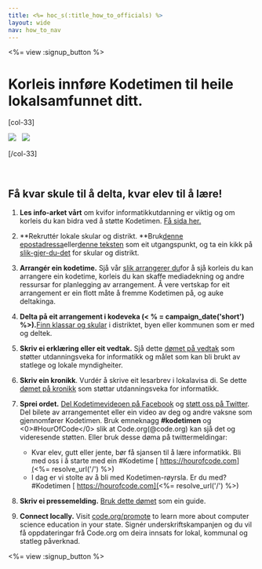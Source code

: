 ```yaml
---
title: <%= hoc_s(:title_how_to_officials) %>
layout: wide
nav: how_to_nav
---
```

<%= view :signup_button %>

# Korleis innføre Kodetimen til heile lokalsamfunnet ditt.

[col-33]

![](/images/fit-275/highlight-obama.png)&nbsp;&nbsp;&nbsp;![](/images/fit-246/dan.jpg)

[/col-33]

<p style="clear:both">&nbsp;</p>

## Få kvar skule til å delta, kvar elev til å lære!

1. **Les info-arket vårt** om kvifor informatikkutdanning er viktig og om korleis du kan bidra ved å støtte Kodetimen. [Få sida her.](/files/hoc-one-pager.pdf)

2. **Rekruttér lokale skular og distrikt. **Bruk[denne epostadressa](<%= resolve_url('/promote/resources#sample-emails') %>)eller[denne teksten](<%= resolve_url('/promote/stats') %>) som eit utgangspunkt, og ta ein kikk på [slik-gjer-du-det](<%= resolve_url('/how-to') %>) for skular og distrikt.

3. **Arrangér ein kodetime.** Sjå vår [slik arrangerer du](<%= resolve_url('/how-to/events') %>)for å sjå korleis du kan arrangere ein kodetime, korleis du kan skaffe mediadekning og andre ressursar for planlegging av arrangement. Å vere vertskap for eit arrangement er ein flott måte å fremme Kodetimen på, og auke deltakinga.

4. **Delta på eit arrangement i kodeveka (< % = campaign_date('short') %>).**[Finn klassar og skular](<%= resolve_url('/events') %>) i distriktet, byen eller kommunen som er med og deltek.

5. **Skriv ei erklæring eller eit vedtak.** Sjå dette [dømet på vedtak](<%= resolve_url('resources/proclamation') %>) som støtter utdanningsveka for informatikk og målet som kan bli brukt av statlege og lokale myndigheiter.

6. **Skriv ein kronikk**. Vurdér å skrive eit lesarbrev i lokalavisa di. Se dette [dømet på kronikk](<%= resolve_url('/promote/op-ed') %>) som støttar utdanningsveka for informatikk.

7. **Sprei ordet.** [Del Kodetimevideoen på Facebook](https://www.facebook.com/sharer/sharer.php?u=http%3A%2F%2Fhourofcode.com%2Fus) og [støtt oss på Twitter](https://twitter.com/intent/tweet?url=http%3A%2F%2Fhourofcode.com&text=I%27m%20participating%20in%20this%20year%27s%20%23HourOfCode%2C%20are%20you%3F%20%40codeorg&original_referer=https%3A%2F%2Fwww.google.com%2Furl%3Fq%3Dhttps%253A%252F%252Ftwitter.com%252Fshare%253Fhashtags%253D%2526amp%253Brelated%253Dcodeorg%2526amp%253Btext%253DI%252527m%252Bparticipating%252Bin%252Bthis%252Byear%252527s%252B%252523HourOfCode%25252C%252Bare%252Byou%25253F%252B%252540codeorg%2526amp%253Burl%253Dhttp%25253A%25252F%25252Fhourofcode.com%26sa%3DD%26sntz%3D1%26usg%3DAFQjCNE1GLTUbKZfMlEh9Aj5w0iswz6PYQ&related=codeorg&hashtags=). Del bilete av arrangementet eller ein video av deg og andre vaksne som gjennomfører Kodetimen. Bruk emneknagg **#kodetimen** og <0>#HourOfCode</0> slik at Code.org(@code.org) kan sjå det og videresende støtten. Eller bruk desse døma på twittermeldingar:
    
    - Kvar elev, gutt eller jente, bør få sjansen til å lære informatikk. Bli med oss i å starte med ein #Kodetime [ https://hourofcode.com](<%= resolve_url('/') %>)
    - I dag er vi stolte av å bli med Kodetimen-røyrsla. Er du med? #Kodetimen [ https://hourofcode.com](<%= resolve_url('/') %>)   
          
        

8. **Skriv ei pressemelding.** [Bruk dette dømet](<%= resolve_url('/promote/official-press-release') %>) som ein guide.

9. **Connect locally.** Visit [code.org/promote](<%= codeorg_url('/promote') %>) to learn more about computer science education in your state. Signér underskriftskampanjen og du vil få oppdateringar frå Code.org om deira innsats for lokal, kommunal og statleg påverknad.

<%= view :signup_button %>